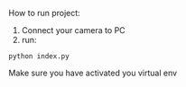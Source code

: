 How to run project:

1. Connect your camera to PC
2. run:

```
python index.py
```

Make sure you have activated you virtual env
